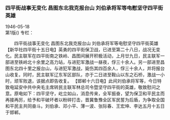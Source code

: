 ### 四平街战事无变化  昌图东北我克报台山  刘伯承将军等电慰坚守四平街英雄  

1946-05-18  
第1版()
专栏：

　　四平街战事无变化
    昌图东北我克报台山
    刘伯承将军等电慰坚守四平街英雄
    【新华社四平街十五日电】英勇的四平街保卫战，已进至第二十八日，战况无变化。民主联军在四平街南之铁岭、昌图间展开积极活动，上月廿九日，民主联军一部进至铁岭北十余里之高力站，与进犯军激战一昼夜，俘三十余人。另一部进至昌图东北四十里之报台山，与进犯军激战，毙伤其四百余人，俘三十余人，并将报台山收复。同时，民主联军辽东军区部队，亦于二日进至鞍山以东之石桥，激战一小时，顽军败退，该据点即告收复。
    【邯郸十六日电】此间刘伯承将军等，今日特致电延安中共中央毛主席转民主联军林总司令暨坚守四平街的英雄，敬致慰问之意。原电如下：四平坚守，屹立如山，消息传来，全军振奋，望为保卫和平民主而再接再厉，给予和平破坏者以粉碎打击，晋冀鲁豫全区军民誓为后盾，为争取全国和平民主共同奋斗。刘伯承、邓小平、薄一波、张际春、王宏坤、李达五月十五日于邯郸。  
